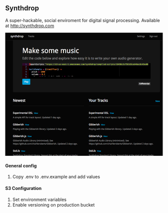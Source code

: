 ## Synthdrop

A super-hackable, social enviroment for digital signal processing. Available at
http://synthdrop.com

![Index](readme/index.png)

#### General config

1. Copy .env to .env.example and add values

#### S3 Configuration

1. Set environment variables
1. Enable versioning on production bucket
